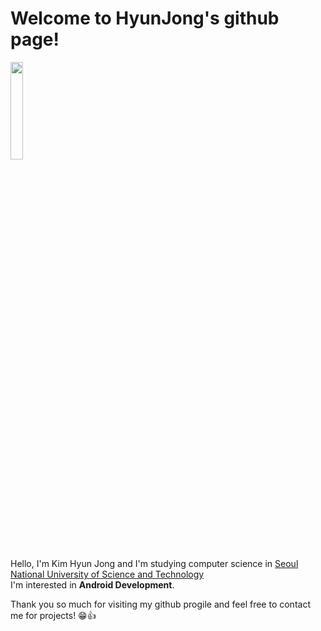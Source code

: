 # Welcome to HyunJong's github page!

<img src = "https://github.com/world2222/HyunJong/assets/52661837/669a4bb4-949a-4c2d-b13a-37d3a8316035" width = 20%>

Hello, I'm Kim Hyun Jong and I'm studying computer science in [Seoul National University of Science and Technology](https://www.seoultech.ac.kr/index.jsp)  
I'm interested in **Android Development**.  

Thank you so much for visiting my github progile and feel free to contact me for projects! 😁👍

